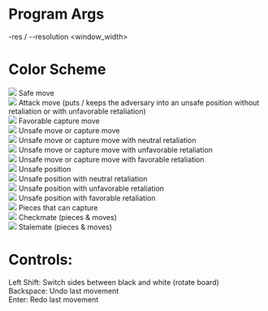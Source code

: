 # Program Args
-res / --resolution <window_width>

# Color Scheme
![](https://placehold.co/16x16/0000ff/0000ff.png) Safe move  
![](https://placehold.co/16x16/00ffff/00ffff.png) Attack move (puts / keeps the adversary into an unsafe position without retaliation or with unfavorable retaliation)  
![](https://placehold.co/16x16/00ff00/00ff00.png) Favorable capture move  
![](https://placehold.co/16x16/ff0000/ff0000.png) Unsafe move or capture move  
![](https://placehold.co/16x16/ff00ff/ff00ff.png) Unsafe move or capture move with neutral retaliation  
![](https://placehold.co/16x16/ff0056/ff0056.png) Unsafe move or capture move with unfavorable retaliation  
![](https://placehold.co/16x16/5600ff/5600ff.png) Unsafe move or capture move with favorable retaliation  
![](https://placehold.co/16x16/ff5600/ff5600.png) Unsafe position  
![](https://placehold.co/16x16/ffff00/ffff00.png) Unsafe position with neutral retaliation  
![](https://placehold.co/16x16/ffab00/ffab00.png) Unsafe position with unfavorable retaliation  
![](https://placehold.co/16x16/abff00/abff00.png) Unsafe position with favorable retaliation  
![](https://placehold.co/16x16/007f00/007f00.png) Pieces that can capture  
![](https://placehold.co/16x16/ffffff/ffffff.png) Checkmate (pieces & moves)  
![](https://placehold.co/16x16/000000/000000.png) Stalemate (pieces & moves)  

# Controls:
Left Shift: Switch sides between black and white (rotate board)  
Backspace: Undo last movement  
Enter: Redo last movement  
